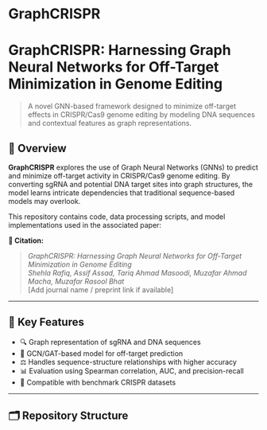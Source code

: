 # GraphCRISPR
# GraphCRISPR: Harnessing Graph Neural Networks for Off-Target Minimization in Genome Editing

> A novel GNN-based framework designed to minimize off-target effects in CRISPR/Cas9 genome editing by modeling DNA sequences and contextual features as graph representations.

## 📄 Overview

**GraphCRISPR** explores the use of Graph Neural Networks (GNNs) to predict and minimize off-target activity in CRISPR/Cas9 genome editing. By converting sgRNA and potential DNA target sites into graph structures, the model learns intricate dependencies that traditional sequence-based models may overlook.

This repository contains code, data processing scripts, and model implementations used in the associated paper:

**📘 Citation:**  
> _GraphCRISPR: Harnessing Graph Neural Networks for Off-Target Minimization in Genome Editing_  
> _Shehla Rafiq, Assif Assad, Tariq Ahmad Masoodi, Muzafar Ahmad Macha, Muzafar Rasool Bhat_  
> [Add journal name / preprint link if available]

---

## 🧬 Key Features

- 🔍 Graph representation of sgRNA and DNA sequences
- 🧠 GCN/GAT-based model for off-target prediction
- ⚖️ Handles sequence-structure relationships with higher accuracy
- 📊 Evaluation using Spearman correlation, AUC, and precision-recall
- 💾 Compatible with benchmark CRISPR datasets

---

## 🗂️ Repository Structure

